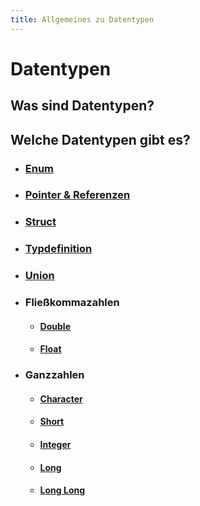 ```yaml
---
title: Allgemeines zu Datentypen
---
```

# Datentypen
## Was sind Datentypen?
## Welche Datentypen gibt es?
- ### [Enum](Datentypen/Enum.md)
- ### [Pointer & Referenzen](Datentypen/PointerReferenzen.md)
- ### [Struct](Datentypen/Struct.md)
- ### [Typdefinition](Datentypen/Typdefinition.md)
- ### [Union](Datentypen/Union.md)

- ### Fließkommazahlen
	- #### [Double](Datentypen/Fließkommazahlen/Double.md)
	- #### [Float](Datentypen/Fließkommazahlen/Float.md)

- ### Ganzzahlen
	- #### [Character](Datentypen/Ganzzahlen/Character.md)
	- #### [Short](Datentypen/Ganzzahlen/Short.md)
	- #### [Integer](Datentypen/Ganzzahlen/Integer.md)
	- #### [Long](Datentypen/Ganzzahlen/Long.md)
	- #### [Long Long](Datentypen/Ganzzahlen/LongLong.md)